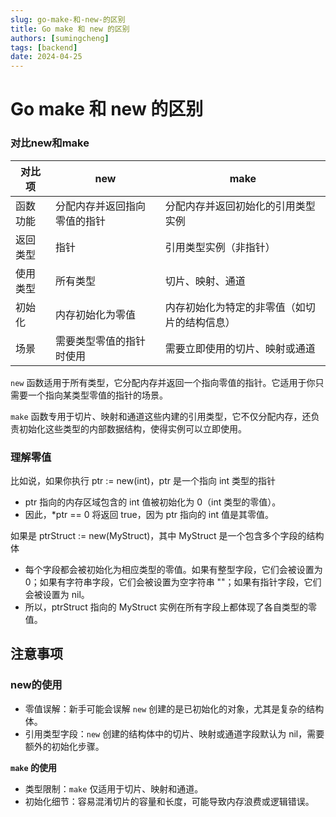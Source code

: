 ```yaml
---
slug: go-make-和-new-的区别
title: Go make 和 new 的区别
authors: [sumingcheng]
tags: [backend]
date: 2024-04-25
---
```


# Go make 和 new 的区别



 

### 对比new和make  

| 对比项 | new | make |
| --- | --- | --- |
| 函数功能 | 分配内存并返回指向零值的指针 | 分配内存并返回初始化的引用类型实例 |
| 返回类型 | 指针 | 引用类型实例（非指针） |
| 使用类型 | 所有类型 | 切片、映射、通道 |
| 初始化 | 内存初始化为零值 | 内存初始化为特定的非零值（如切片的结构信息） |
| 场景 | 需要类型零值的指针时使用 | 需要立即使用的切片、映射或通道 |

`new` 函数适用于所有类型，它分配内存并返回一个指向零值的指针。它适用于你只需要一个指向某类型零值的指针的场景。

`make` 函数专用于切片、映射和通道这些内建的引用类型，它不仅分配内存，还负责初始化这些类型的内部数据结构，使得实例可以立即使用。

### 理解零值  

比如说，如果你执行 ptr := new(int)，ptr 是一个指向 int 类型的指针

* ptr 指向的内存区域包含的 int 值被初始化为 0（int 类型的零值）。
* 因此，\*ptr == 0 将返回 true，因为 ptr 指向的 int 值是其零值。

如果是 ptrStruct := new(MyStruct)，其中 MyStruct 是一个包含多个字段的结构体

* 每个字段都会被初始化为相应类型的零值。如果有整型字段，它们会被设置为 0；如果有字符串字段，它们会被设置为空字符串 ""；如果有指针字段，它们会被设置为 nil。
* 所以，ptrStruct 指向的 MyStruct 实例在所有字段上都体现了各自类型的零值。

## 注意事项  
### new的使用  



+ 零值误解：新手可能会误解 `new` 创建的是已初始化的对象，尤其是复杂的结构体。
+ 引用类型字段：`new` 创建的结构体中的切片、映射或通道字段默认为 nil，需要额外的初始化步骤。

**`make` 的使用**



+ 类型限制：`make` 仅适用于切片、映射和通道。
+ 初始化细节：容易混淆切片的容量和长度，可能导致内存浪费或逻辑错误。